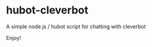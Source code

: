 hubot-cleverbot
===============

A simple node.js / hubot script for chatting with cleverbot

Enjoy!